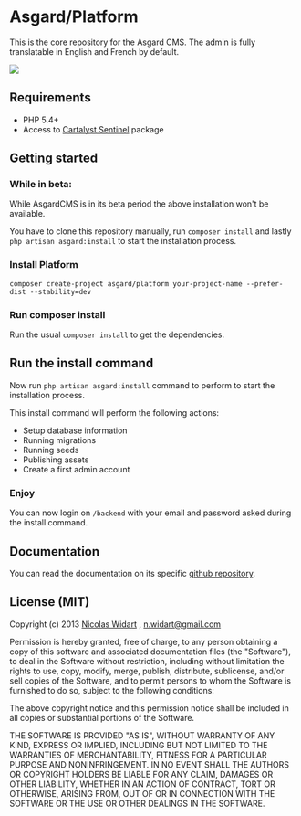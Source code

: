 # Asgard/Platform

This is the core repository for the Asgard CMS. The admin is fully translatable in English and French by default.

![](https://i.cloudup.com/WcLe-ORql4.thumb.png)

## Requirements

* PHP 5.4+
* Access to [Cartalyst Sentinel](https://cartalyst.com/manual/sentinel) package

## Getting started

### While in beta:

While AsgardCMS is in its beta period the above installation won't be available.

You have to clone this repository manually, run `composer install` and lastly `php artisan asgard:install` to start the installation process.

### Install Platform

```
composer create-project asgard/platform your-project-name --prefer-dist --stability=dev
```

### Run composer install

Run the usual `composer install` to get the dependencies.

## Run the install command

Now run `php artisan asgard:install` command to perform to start the installation process.

This install command will perform the following actions:

- Setup database information
- Running migrations
- Running seeds
- Publishing assets
- Create a first admin account


### Enjoy

You can now login on `/backend` with your email and password asked during the install command.


## Documentation

You can read the documentation on its specific [github repository](https://github.com/AsgardCms/Documentation).




## License (MIT)

Copyright (c) 2013 [Nicolas Widart](http://www.nicolaswidart.com) , n.widart@gmail.com

Permission is hereby granted, free of charge, to any person obtaining a copy of this software and associated documentation files (the "Software"), to deal in the Software without restriction, including without limitation the rights to use, copy, modify, merge, publish, distribute, sublicense, and/or sell copies of the Software, and to permit persons to whom the Software is furnished to do so, subject to the following conditions:

The above copyright notice and this permission notice shall be included in all copies or substantial portions of the Software.

THE SOFTWARE IS PROVIDED "AS IS", WITHOUT WARRANTY OF ANY KIND, EXPRESS OR IMPLIED, INCLUDING BUT NOT LIMITED TO THE WARRANTIES OF MERCHANTABILITY, FITNESS FOR A PARTICULAR PURPOSE AND NONINFRINGEMENT. IN NO EVENT SHALL THE AUTHORS OR COPYRIGHT HOLDERS BE LIABLE FOR ANY CLAIM, DAMAGES OR OTHER LIABILITY, WHETHER IN AN ACTION OF CONTRACT, TORT OR OTHERWISE, ARISING FROM, OUT OF OR IN CONNECTION WITH THE SOFTWARE OR THE USE OR OTHER DEALINGS IN THE SOFTWARE.
